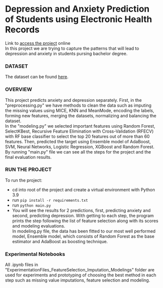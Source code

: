 # Depression and Anxiety Prediction of Students using Electronic Health Records

Link to [access the project](https://github.com/Feritaba/Predicting_Anxeity_Depression) online
<br>
In this project we are trying to capture the patterns that will lead to depression and anxiety in students pursing bachelor degree.
### DATASET
The dataset can be found [here](https://datadryad.org/stash/dataset/doi:10.5061/dryad.54qt7).

### OVERVIEW

This project predicts anxiety and depression separately. First, in the "preprocessing.py" we have methods to clean the data such as imputing the missing values using MICE, KNN and MeanMode, encoding the labels, forming new features, merging the datasets, normalizing and balancing the dataset.
<br>
In the "modeling.py" we selected important features using Random Forest, SelectKBest, Recursive Feature Elimination with Cross-Validation (RFECV) with RF base classifier to select the top 20 features out of more than 60 features. Then, predicted the target using Ensemble model of AdaBoost, SVM, Neural Networks, Logistic Regression, XGBoost and Random Forest.
<br>
By running "main.py" file we can see all the steps for the project and the final evaluation results.

### RUN THE PROJECT
To run the project:
- cd into root of the project and create a virtual environment with Python 3.9
- run `pip install -r requirements.txt`
- run `python main.py`
- You will see the results for 2 predictions, first, predicting anxiety and second, predicting depression. With getting to each step, the program prints the step following the list of feature selection along with its scores and modeling evaluations.
<br>In modeling.py file, the data has been fitted to our most well performed model, Ensemble model, which consists of Random Forest as the base estimator and AdaBoost as boosting technique.

### Experimental Notebooks
All .ipynb files in "ExperimentationFiles_FeatureSelection_Imputation_Modelings" folder are used for experiments and prototyping of choosing the best method in each step such as missing value imputations, feature selection and modeling.

 <!-- ### Contributions: -->
<!-- This project is done as part of the DATA 240 course at SJSU, Spring 2023.

<!--The contributions to this project are as follow: -->
<!--<br>Problem Definition and Data Collection : Pallavi, Foroozan, Deepak -->
<!--<br>Exploratory Data Analysis : Pallavi, Deepak-->
<!--<br>Data Pre-processing : Deepak, Foroozan-->
<!--<br>Feature Selection : Pallavi, Deepak-->
<!--<br>Modeling : Foroozan, Pallavi-->
<!--<br>Experimental Analysis : Foroozan, Deepak -->
<!--<br>Evaluation : Pallavi, Foroozan -->
<!--<br>Conclusion & Documentation : Pallavi, Foroozan, Deepak --> 



